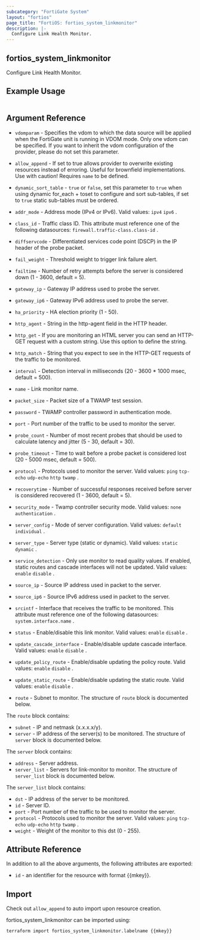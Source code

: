```yaml
---
subcategory: "FortiGate System"
layout: "fortios"
page_title: "FortiOS: fortios_system_linkmonitor"
description: |-
  Configure Link Health Monitor.
---
```


## fortios_system_linkmonitor
Configure Link Health Monitor.

## Example Usage

```hcl

```

## Argument Reference
* `vdomparam` - Specifies the vdom to which the data source will be applied when the FortiGate unit is running in VDOM mode. Only one vdom can be specified. If you want to inherit the vdom configuration of the provider, please do not set this parameter.
* `allow_append` - If set to true allows provider to overwrite existing resources instead of erroring. Useful for brownfield implementations. Use with caution! Requires `name` to be defined.
* `dynamic_sort_table` - `true` or `false`, set this parameter to `true` when using dynamic for_each + toset to configure and sort sub-tables, if set to `true` static sub-tables must be ordered.

* `addr_mode` - Address mode (IPv4 or IPv6). Valid values: `ipv4` `ipv6` .
* `class_id` - Traffic class ID. This attribute must reference one of the following datasources: `firewall.traffic-class.class-id` .
* `diffservcode` - Differentiated services code point (DSCP) in the IP header of the probe packet.
* `fail_weight` - Threshold weight to trigger link failure alert.
* `failtime` - Number of retry attempts before the server is considered down (1 - 3600, default = 5).
* `gateway_ip` - Gateway IP address used to probe the server.
* `gateway_ip6` - Gateway IPv6 address used to probe the server.
* `ha_priority` - HA election priority (1 - 50).
* `http_agent` - String in the http-agent field in the HTTP header.
* `http_get` - If you are monitoring an HTML server you can send an HTTP-GET request with a custom string. Use this option to define the string.
* `http_match` - String that you expect to see in the HTTP-GET requests of the traffic to be monitored.
* `interval` - Detection interval in milliseconds (20 - 3600 * 1000 msec, default = 500).
* `name` - Link monitor name.
* `packet_size` - Packet size of a TWAMP test session.
* `password` - TWAMP controller password in authentication mode.
* `port` - Port number of the traffic to be used to monitor the server.
* `probe_count` - Number of most recent probes that should be used to calculate latency and jitter (5 - 30, default = 30).
* `probe_timeout` - Time to wait before a probe packet is considered lost (20 - 5000 msec, default = 500).
* `protocol` - Protocols used to monitor the server. Valid values: `ping` `tcp-echo` `udp-echo` `http` `twamp` .
* `recoverytime` - Number of successful responses received before server is considered recovered (1 - 3600, default = 5).
* `security_mode` - Twamp controller security mode. Valid values: `none` `authentication` .
* `server_config` - Mode of server configuration. Valid values: `default` `individual` .
* `server_type` - Server type (static or dynamic). Valid values: `static` `dynamic` .
* `service_detection` - Only use monitor to read quality values. If enabled, static routes and cascade interfaces will not be updated. Valid values: `enable` `disable` .
* `source_ip` - Source IP address used in packet to the server.
* `source_ip6` - Source IPv6 address used in packet to the server.
* `srcintf` - Interface that receives the traffic to be monitored. This attribute must reference one of the following datasources: `system.interface.name` .
* `status` - Enable/disable this link monitor. Valid values: `enable` `disable` .
* `update_cascade_interface` - Enable/disable update cascade interface. Valid values: `enable` `disable` .
* `update_policy_route` - Enable/disable updating the policy route. Valid values: `enable` `disable` .
* `update_static_route` - Enable/disable updating the static route. Valid values: `enable` `disable` .
* `route` - Subnet to monitor. The structure of `route` block is documented below.

The `route` block contains:

* `subnet` - IP and netmask (x.x.x.x/y).
* `server` - IP address of the server(s) to be monitored. The structure of `server` block is documented below.

The `server` block contains:

* `address` - Server address.
* `server_list` - Servers for link-monitor to monitor. The structure of `server_list` block is documented below.

The `server_list` block contains:

* `dst` - IP address of the server to be monitored.
* `id` - Server ID.
* `port` - Port number of the traffic to be used to monitor the server.
* `protocol` - Protocols used to monitor the server. Valid values: `ping` `tcp-echo` `udp-echo` `http` `twamp` .
* `weight` - Weight of the monitor to this dst (0 - 255).

## Attribute Reference

In addition to all the above arguments, the following attributes are exported:
* `id` - an identifier for the resource with format {{mkey}}.

## Import

Check out `allow_append` to auto import upon resource creation.

fortios_system_linkmonitor can be imported using:
```sh
terraform import fortios_system_linkmonitor.labelname {{mkey}}
```
